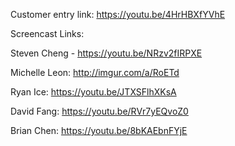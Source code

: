 Customer entry link:
https://youtu.be/4HrHBXfYVhE

Screencast Links:

Steven Cheng - https://youtu.be/NRzv2fIRPXE

Michelle Leon: http://imgur.com/a/RoETd

Ryan Ice: https://youtu.be/JTXSFlhXKsA

David Fang: https://youtu.be/RVr7yEQvoZ0

Brian Chen: https://youtu.be/8bKAEbnFYjE
